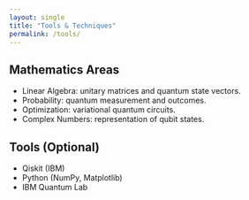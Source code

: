 ```yaml
---
layout: single
title: "Tools & Techniques"
permalink: /tools/
---
```


## Mathematics Areas
- Linear Algebra: unitary matrices and quantum state vectors.
- Probability: quantum measurement and outcomes.
- Optimization: variational quantum circuits.
- Complex Numbers: representation of qubit states.

## Tools (Optional)
- Qiskit (IBM)
- Python (NumPy, Matplotlib)
- IBM Quantum Lab

